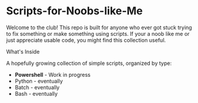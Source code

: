 # Scripts-for-Noobs-like-Me

Welcome to the club! This repo is built for anyone who ever got stuck trying to fix something or make something using scripts. If your a noob like me or just appreciate usable code, you might find this collection useful.

What's Inside

A hopefully growing collection of simple scripts, organized by type:

 - **Powershell** - Work in progress
 - Python - eventually
 - Batch - eventually
 - Bash - eventually
